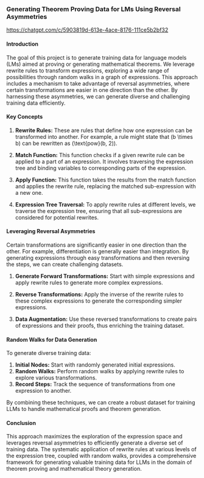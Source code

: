 ### Generating Theorem Proving Data for LMs Using Reversal Asymmetries

https://chatgpt.com/c/5903819d-613e-4ace-8176-111ce5b2bf32

#### Introduction

The goal of this project is to generate training data for language models (LMs) aimed at proving or generating mathematical theorems. We leverage rewrite rules to transform expressions, exploring a wide range of possibilities through random walks in a graph of expressions. This approach includes a mechanism to take advantage of reversal asymmetries, where certain transformations are easier in one direction than the other. By harnessing these asymmetries, we can generate diverse and challenging training data efficiently.

#### Key Concepts

1. **Rewrite Rules:** These are rules that define how one expression can be transformed into another. For example, a rule might state that \(b \times b\) can be rewritten as \(\text{pow}(b, 2)\).
   
2. **Match Function:** This function checks if a given rewrite rule can be applied to a part of an expression. It involves traversing the expression tree and binding variables to corresponding parts of the expression.

3. **Apply Function:** This function takes the results from the match function and applies the rewrite rule, replacing the matched sub-expression with a new one.

4. **Expression Tree Traversal:** To apply rewrite rules at different levels, we traverse the expression tree, ensuring that all sub-expressions are considered for potential rewrites.


#### Leveraging Reversal Asymmetries

Certain transformations are significantly easier in one direction than the other. For example, differentiation is generally easier than integration. By generating expressions through easy transformations and then reversing the steps, we can create challenging datasets. 

1. **Generate Forward Transformations:** Start with simple expressions and apply rewrite rules to generate more complex expressions.
   
2. **Reverse Transformations:** Apply the inverse of the rewrite rules to these complex expressions to generate the corresponding simpler expressions.

3. **Data Augmentation:** Use these reversed transformations to create pairs of expressions and their proofs, thus enriching the training dataset.

#### Random Walks for Data Generation

To generate diverse training data:
1. **Initial Nodes:** Start with randomly generated initial expressions.
2. **Random Walks:** Perform random walks by applying rewrite rules to explore various transformations.
3. **Record Steps:** Track the sequence of transformations from one expression to another.

By combining these techniques, we can create a robust dataset for training LLMs to handle mathematical proofs and theorem generation.

#### Conclusion

This approach maximizes the exploration of the expression space and leverages reversal asymmetries to efficiently generate a diverse set of training data. The systematic application of rewrite rules at various levels of the expression tree, coupled with random walks, provides a comprehensive framework for generating valuable training data for LLMs in the domain of theorem proving and mathematical theory generation.